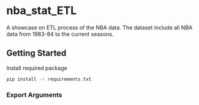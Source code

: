 # nba_stat_ETL

A showcase on ETL process of the NBA data. The dataset include all NBA data from 1983-84 to the current seasons. 

## Getting Started

Install required package
```bash
pip install -r requirements.txt
```

### Export Arguments

